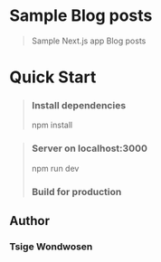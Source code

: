 # Sample Blog posts

> Sample Next.js app Blog posts

# Quick Start

> ### Install dependencies
>
> npm install

> ### Server on localhost:3000
>
> npm run dev
>
> ### Build for production

## Author

### Tsige Wondwosen
